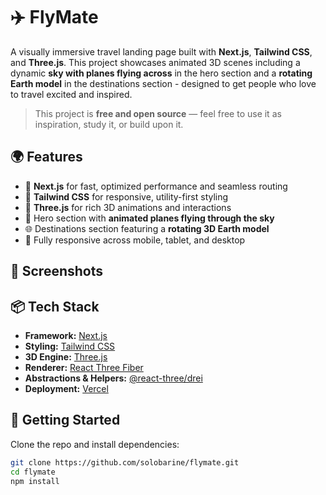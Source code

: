 # ✈️ FlyMate

A visually immersive travel landing page built with **Next.js**, **Tailwind CSS**, and **Three.js**. This project showcases animated 3D scenes including a dynamic **sky with planes flying across** in the hero section and a **rotating Earth model** in the destinations section - designed to get people who love to travel excited and inspired.

> This project is **free and open source** — feel free to use it as inspiration, study it, or build upon it.

## 🌍 Features

- 🚀 **Next.js** for fast, optimized performance and seamless routing
- 🎨 **Tailwind CSS** for responsive, utility-first styling
- 🌌 **Three.js** for rich 3D animations and interactions
- 🛫 Hero section with **animated planes flying through the sky**
- 🌐 Destinations section featuring a **rotating 3D Earth model**
- 📱 Fully responsive across mobile, tablet, and desktop

## 📸 Screenshots

## 📦 Tech Stack

- **Framework:** [Next.js](https://nextjs.org)
- **Styling:** [Tailwind CSS](https://tailwindcss.com)
- **3D Engine:** [Three.js](https://threejs.org)
- **Renderer:** [React Three Fiber](https://docs.pmnd.rs/react-three-fiber)
- **Abstractions & Helpers:** [@react-three/drei](https://github.com/pmndrs/drei)
- **Deployment:** [Vercel](https://vercel.com)

## 🚀 Getting Started

Clone the repo and install dependencies:

```bash
git clone https://github.com/solobarine/flymate.git
cd flymate
npm install
```
